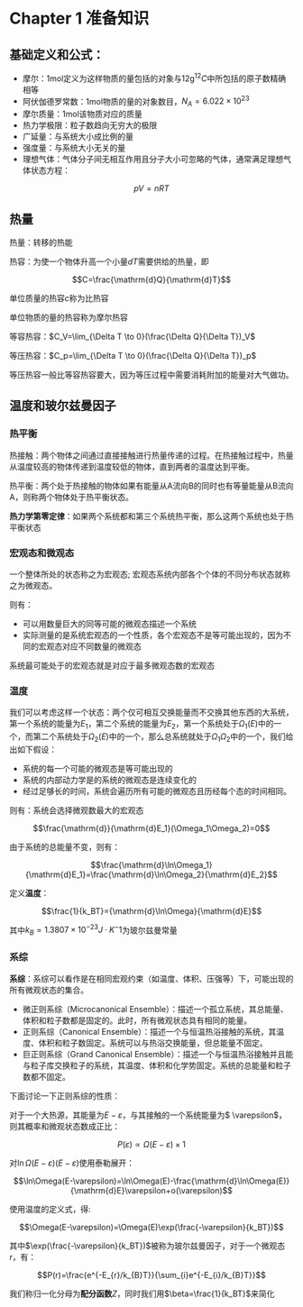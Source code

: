 # Chapter 1 准备知识


## 基础定义和公式：

+ 摩尔：1mol定义为这样物质的量包括的对象与12g$^12C$中所包括的原子数精确相等
+ 阿伏伽德罗常数：1mol物质的量的对象数目，$N_A=6.022\times 10^{23}$
+ 摩尔质量：1mol该物质对应的质量
+ 热力学极限：粒子数趋向无穷大的极限
+ 广延量：与系统大小成比例的量
+ 强度量：与系统大小无关的量
+ 理想气体：气体分子间无相互作用且分子大小可忽略的气体，通常满足理想气体状态方程：

$$pV=nRT$$

## 热量

热量：转移的热能

热容：为使一个物体升高一个小量$dT$需要供给的热量，即

$$C=\frac{\mathrm{d}Q}{\mathrm{d}T}$$

单位质量的热容$c$称为比热容

单位物质的量的热容称为摩尔热容

等容热容：$C_V=\lim_{\Delta T \to 0}(\frac{\Delta Q}{\Delta T})_V$

等压热容：$C_p=\lim_{\Delta T \to 0}(\frac{\Delta Q}{\Delta T})_p$

等压热容一般比等容热容要大，因为等压过程中需要消耗附加的能量对大气做功。

## 温度和玻尔兹曼因子

### 热平衡

热接触：两个物体之间通过直接接触进行热量传递的过程。在热接触过程中，热量从温度较高的物体传递到温度较低的物体，直到两者的温度达到平衡。

热平衡：两个处于热接触的物体如果有能量从A流向B的同时也有等量能量从B流向A，则称两个物体处于热平衡状态。

**热力学第零定律**：如果两个系统都和第三个系统热平衡，那么这两个系统也处于热平衡状态

### 宏观态和微观态

一个整体所处的状态称之为宏观态; 宏观态系统内部各个个体的不同分布状态就称之为微观态。

则有：
+ 可以用数量巨大的同等可能的微观态描述一个系统
+ 实际测量的是系统宏观态的一个性质，各个宏观态不是等可能出现的，因为不同的宏观态对应不同数量的微观态

系统最可能处于的宏观态就是对应于最多微观态数的宏观态

### 温度

我们可以考虑这样一个状态：两个仅可相互交换能量而不交换其他东西的大系统，第一个系统的能量为$E_1$，第二个系统的能量为$E_2$，第一个系统处于$\Omega_1(E)$中的一个，而第二个系统处于$\Omega_2(E)$中的一个，那么总系统就处于$\Omega_1\Omega_2$中的一个，我们给出如下假设：

+ 系统的每一个可能的微观态是等可能出现的
+ 系统的内部动力学是的系统的微观态是连续变化的
+ 经过足够长的时间，系统会遍历所有可能的微观态且历经每个态的时间相同。

则有：系统会选择微观数最大的宏观态

$$\frac{\mathrm{d}}{\mathrm{d}E_1}(\Omega_1\Omega_2)=0$$

由于系统的总能量不变，则有：

$$\frac{\mathrm{d}\ln\Omega_1}{\mathrm{d}E_1}=\frac{\mathrm{d}\ln\Omega_2}{\mathrm{d}E_2}$$

定义**温度**：

$$\frac{1}{k_BT}={\mathrm{d}\ln\Omega}{\mathrm{d}E}$$

其中$k_B=1.3807\times10^{-23} J\cdot K^-1$为玻尔兹曼常量

### 系综

**系综**：系综可以看作是在相同宏观约束（如温度、体积、压强等）下，可能出现的所有微观状态的集合。

+ 微正则系综（Microcanonical Ensemble）：描述一个孤立系统，其总能量、体积和粒子数都是固定的。此时，所有微观状态具有相同的能量。
+ 正则系综（Canonical Ensemble）：描述一个与恒温热浴接触的系统，其温度、体积和粒子数固定。系统可以与热浴交换能量，但总能量不固定。
+ 巨正则系综（Grand Canonical Ensemble）：描述一个与恒温热浴接触并且能与粒子库交换粒子的系统，其温度、体积和化学势固定。系统的总能量和粒子数都不固定。

下面讨论一下正则系综的性质：

对于一个大热源，其能量为$E-\varepsilon$，与其接触的一个系统能量为$
\varepsilon$，则其概率和微观状态数成正比：

$$P(\varepsilon)\propto\Omega(E-\varepsilon)\times1$$

对$\ln\Omega(E-\varepsilon)(E-\varepsilon)$使用泰勒展开：

$$\ln\Omega(E-\varepsilon)=\ln\Omega(E)-\frac{\mathrm{d}\ln\Omega(E)}{\mathrm{d}E}\varepsilon+o(\varepsilon)$$

使用温度的定义式，得:

$$\Omega(E-\varepsilon)=\Omega(E)\exp(\frac{-\varepsilon}{k_BT})$$

其中$\exp(\frac{-\varepsilon}{k_BT})$被称为玻尔兹曼因子，对于一个微观态$r$，有：

$$P(r)=\frac{e^{-E_{r}/k_{B}T}}{\sum_{i}e^{-E_{i}/k_{B}T}}$$

我们称归一化分母为**配分函数**$Z$，同时我们用$\beta=\frac{1}{k_BT}$来简化



